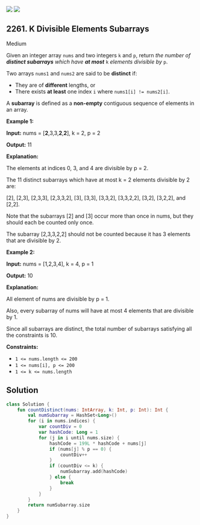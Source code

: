 [![](https://img.shields.io/github/stars/javadev/LeetCode-in-Kotlin?label=Stars&style=flat-square)](https://github.com/javadev/LeetCode-in-Kotlin)
[![](https://img.shields.io/github/forks/javadev/LeetCode-in-Kotlin?label=Fork%20me%20on%20GitHub%20&style=flat-square)](https://github.com/javadev/LeetCode-in-Kotlin/fork)

## 2261\. K Divisible Elements Subarrays

Medium

Given an integer array `nums` and two integers `k` and `p`, return _the number of **distinct subarrays** which have **at most**_ `k` _elements divisible by_ `p`.

Two arrays `nums1` and `nums2` are said to be **distinct** if:

*   They are of **different** lengths, or
*   There exists **at least** one index `i` where `nums1[i] != nums2[i]`.

A **subarray** is defined as a **non-empty** contiguous sequence of elements in an array.

**Example 1:**

**Input:** nums = [**2**,3,3,**2**,**2**], k = 2, p = 2

**Output:** 11

**Explanation:**

The elements at indices 0, 3, and 4 are divisible by p = 2.

The 11 distinct subarrays which have at most k = 2 elements divisible by 2 are:

[2], [2,3], [2,3,3], [2,3,3,2], [3], [3,3], [3,3,2], [3,3,2,2], [3,2], [3,2,2], and [2,2].

Note that the subarrays [2] and [3] occur more than once in nums, but they should each be counted only once.

The subarray [2,3,3,2,2] should not be counted because it has 3 elements that are divisible by 2.

**Example 2:**

**Input:** nums = [1,2,3,4], k = 4, p = 1

**Output:** 10

**Explanation:**

All element of nums are divisible by p = 1.

Also, every subarray of nums will have at most 4 elements that are divisible by 1.

Since all subarrays are distinct, the total number of subarrays satisfying all the constraints is 10.

**Constraints:**

*   `1 <= nums.length <= 200`
*   `1 <= nums[i], p <= 200`
*   `1 <= k <= nums.length`

## Solution

```kotlin
class Solution {
    fun countDistinct(nums: IntArray, k: Int, p: Int): Int {
        val numSubarray = HashSet<Long>()
        for (i in nums.indices) {
            var countDiv = 0
            var hashCode: Long = 1
            for (j in i until nums.size) {
                hashCode = 199L * hashCode + nums[j]
                if (nums[j] % p == 0) {
                    countDiv++
                }
                if (countDiv <= k) {
                    numSubarray.add(hashCode)
                } else {
                    break
                }
            }
        }
        return numSubarray.size
    }
}
```